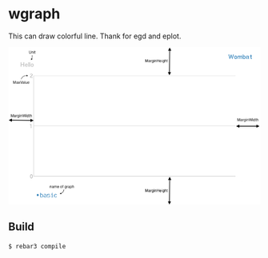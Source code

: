 wgraph
=====

This can draw colorful line. Thank for egd and eplot.

<p><img alt="Basic title="basic.png" src="doc/basic.png" width="600"/></p>



Build
-----

    $ rebar3 compile
